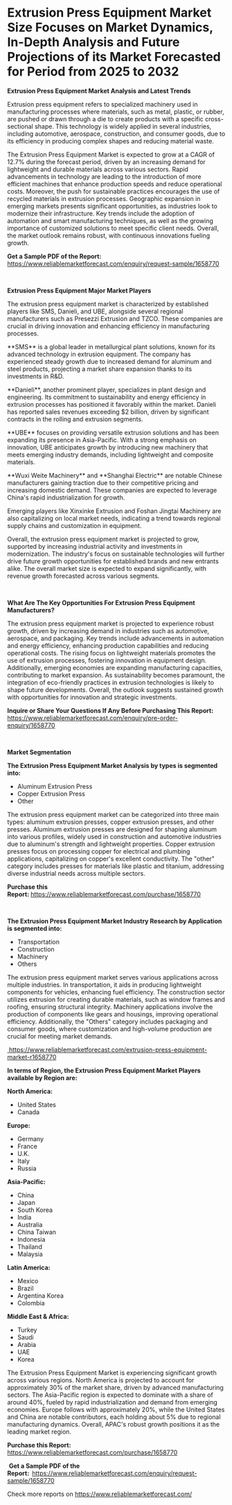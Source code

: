 <p><h1>Extrusion Press Equipment Market Size Focuses on Market Dynamics, In-Depth Analysis and Future Projections of its Market Forecasted for Period from 2025 to 2032</h1></p><p><strong>Extrusion Press Equipment Market Analysis and Latest Trends</strong></p>
<p><p>Extrusion press equipment refers to specialized machinery used in manufacturing processes where materials, such as metal, plastic, or rubber, are pushed or drawn through a die to create products with a specific cross-sectional shape. This technology is widely applied in several industries, including automotive, aerospace, construction, and consumer goods, due to its efficiency in producing complex shapes and reducing material waste.</p><p>The Extrusion Press Equipment Market is expected to grow at a CAGR of 12.7% during the forecast period, driven by an increasing demand for lightweight and durable materials across various sectors. Rapid advancements in technology are leading to the introduction of more efficient machines that enhance production speeds and reduce operational costs. Moreover, the push for sustainable practices encourages the use of recycled materials in extrusion processes. Geographic expansion in emerging markets presents significant opportunities, as industries look to modernize their infrastructure. Key trends include the adoption of automation and smart manufacturing techniques, as well as the growing importance of customized solutions to meet specific client needs. Overall, the market outlook remains robust, with continuous innovations fueling growth.</p></p>
<p><strong>Get a Sample PDF of the Report:&nbsp;</strong> <a href="https://www.reliablemarketforecast.com/enquiry/request-sample/1658770?utm_campaign=3503&utm_medium=2&utm_source=Github&utm_content=ia&utm_term=23032025&utm_id=extrusion-press-equipment">https://www.reliablemarketforecast.com/enquiry/request-sample/1658770</a></p>
<p>&nbsp;</p>
<p><strong>Extrusion Press Equipment Major Market Players</strong></p>
<p><p>The extrusion press equipment market is characterized by established players like SMS, Danieli, and UBE, alongside several regional manufacturers such as Presezzi Extrusion and TZCO. These companies are crucial in driving innovation and enhancing efficiency in manufacturing processes.</p><p>**SMS** is a global leader in metallurgical plant solutions, known for its advanced technology in extrusion equipment. The company has experienced steady growth due to increased demand for aluminum and steel products, projecting a market share expansion thanks to its investments in R&D.</p><p>**Danieli**, another prominent player, specializes in plant design and engineering. Its commitment to sustainability and energy efficiency in extrusion processes has positioned it favorably within the market. Danieli has reported sales revenues exceeding $2 billion, driven by significant contracts in the rolling and extrusion segments.</p><p>**UBE** focuses on providing versatile extrusion solutions and has been expanding its presence in Asia-Pacific. With a strong emphasis on innovation, UBE anticipates growth by introducing new machinery that meets emerging industry demands, including lightweight and composite materials.</p><p>**Wuxi Weite Machinery** and **Shanghai Electric** are notable Chinese manufacturers gaining traction due to their competitive pricing and increasing domestic demand. These companies are expected to leverage China's rapid industrialization for growth.</p><p>Emerging players like Xinxinke Extrusion and Foshan Jingtai Machinery are also capitalizing on local market needs, indicating a trend towards regional supply chains and customization in equipment. </p><p>Overall, the extrusion press equipment market is projected to grow, supported by increasing industrial activity and investments in modernization. The industry's focus on sustainable technologies will further drive future growth opportunities for established brands and new entrants alike. The overall market size is expected to expand significantly, with revenue growth forecasted across various segments.</p></p>
<p>&nbsp;</p>
<p><strong>What Are The Key Opportunities For Extrusion Press Equipment Manufacturers?</strong></p>
<p><p>The extrusion press equipment market is projected to experience robust growth, driven by increasing demand in industries such as automotive, aerospace, and packaging. Key trends include advancements in automation and energy efficiency, enhancing production capabilities and reducing operational costs. The rising focus on lightweight materials promotes the use of extrusion processes, fostering innovation in equipment design. Additionally, emerging economies are expanding manufacturing capacities, contributing to market expansion. As sustainability becomes paramount, the integration of eco-friendly practices in extrusion technologies is likely to shape future developments. Overall, the outlook suggests sustained growth with opportunities for innovation and strategic investments.</p></p>
<p><strong>Inquire or Share Your Questions If Any Before Purchasing This Report:</strong> <a href="https://www.reliablemarketforecast.com/enquiry/pre-order-enquiry/1658770?utm_campaign=3503&utm_medium=2&utm_source=Github&utm_content=ia&utm_term=23032025&utm_id=extrusion-press-equipment">https://www.reliablemarketforecast.com/enquiry/pre-order-enquiry/1658770</a></p>
<p>&nbsp;</p>
<p><strong>Market Segmentation</strong></p>
<p><strong>The Extrusion Press Equipment Market Analysis by types is segmented into:</strong></p>
<p><ul><li>Aluminum Extrusion Press</li><li>Copper Extrusion Press</li><li>Other</li></ul></p>
<p><p>The extrusion press equipment market can be categorized into three main types: aluminum extrusion presses, copper extrusion presses, and other presses. Aluminum extrusion presses are designed for shaping aluminum into various profiles, widely used in construction and automotive industries due to aluminum's strength and lightweight properties. Copper extrusion presses focus on processing copper for electrical and plumbing applications, capitalizing on copper's excellent conductivity. The "other" category includes presses for materials like plastic and titanium, addressing diverse industrial needs across multiple sectors.</p></p>
<p><strong>Purchase this Report:&nbsp;</strong><a href="https://www.reliablemarketforecast.com/purchase/1658770?utm_campaign=3503&utm_medium=2&utm_source=Github&utm_content=ia&utm_term=23032025&utm_id=extrusion-press-equipment">https://www.reliablemarketforecast.com/purchase/1658770</a></p>
<p>&nbsp;</p>
<p><strong>The Extrusion Press Equipment Market Industry Research by Application is segmented into:</strong></p>
<p><ul><li>Transportation</li><li>Construction</li><li>Machinery</li><li>Others</li></ul></p>
<p><p>The extrusion press equipment market serves various applications across multiple industries. In transportation, it aids in producing lightweight components for vehicles, enhancing fuel efficiency. The construction sector utilizes extrusion for creating durable materials, such as window frames and roofing, ensuring structural integrity. Machinery applications involve the production of components like gears and housings, improving operational efficiency. Additionally, the "Others" category includes packaging and consumer goods, where customization and high-volume production are crucial for meeting market demands.</p></p>
<p><a href="https://www.reliablemarketforecast.com/extrusion-press-equipment-market-r1658770?utm_campaign=3503&utm_medium=2&utm_source=Github&utm_content=ia&utm_term=23032025&utm_id=extrusion-press-equipment">&nbsp;https://www.reliablemarketforecast.com/extrusion-press-equipment-market-r1658770</a></p>
<p><strong>In terms of Region, the Extrusion Press Equipment Market Players available by Region are:</strong></p>
<p>
    <p> <strong> North America: </strong>
        <ul>
            <li>United States</li>
            <li>Canada</li>
        </ul>
        </p> 
    <p> <strong> Europe: </strong>
        <ul>
            <li>Germany</li>
            <li>France</li>
            <li>U.K.</li>
            <li>Italy</li>
            <li>Russia</li>
        </ul>
        </p> 
    <p> <strong> Asia-Pacific: </strong>
        <ul>
            <li>China</li>
            <li>Japan</li>
            <li>South Korea</li>
            <li>India</li>
            <li>Australia</li>
            <li>China Taiwan</li>
            <li>Indonesia</li>
            <li>Thailand</li>
            <li>Malaysia</li>
        </ul>
        </p> 
    <p> <strong> Latin America: </strong>
        <ul>
            <li>Mexico</li>
            <li>Brazil</li>
            <li>Argentina Korea</li>
            <li>Colombia</li>
        </ul>
        </p> 
    <p> <strong> Middle East & Africa: </strong>
        <ul>
            <li>Turkey</li>
            <li>Saudi</li>
            <li>Arabia</li>
            <li>UAE</li>
            <li>Korea</li>
        </ul>
    </p>
    </p>
<p><p>The Extrusion Press Equipment Market is experiencing significant growth across various regions. North America is projected to account for approximately 30% of the market share, driven by advanced manufacturing sectors. The Asia-Pacific region is expected to dominate with a share of around 40%, fueled by rapid industrialization and demand from emerging economies. Europe follows with approximately 20%, while the United States and China are notable contributors, each holding about 5% due to regional manufacturing dynamics. Overall, APAC's robust growth positions it as the leading market region.</p></p>
<p><strong>Purchase this Report: </strong><a href="https://www.reliablemarketforecast.com/purchase/1658770?utm_campaign=3503&utm_medium=2&utm_source=Github&utm_content=ia&utm_term=23032025&utm_id=extrusion-press-equipment">https://www.reliablemarketforecast.com/purchase/1658770</a></p>
<p>&nbsp;<strong>Get a Sample PDF of the Report:&nbsp;&nbsp;</strong><a href="https://www.reliablemarketforecast.com/enquiry/request-sample/1658770?utm_campaign=3503&utm_medium=2&utm_source=Github&utm_content=ia&utm_term=23032025&utm_id=extrusion-press-equipment">https://www.reliablemarketforecast.com/enquiry/request-sample/1658770</a></p>
<p><strong></strong></p>
<p>Check more reports on <a href="https://www.reliablemarketforecast.com/?utm_campaign=3503&utm_medium=2&utm_source=Github&utm_content=ia&utm_term=23032025&utm_id=extrusion-press-equipment">https://www.reliablemarketforecast.com/</a></p>